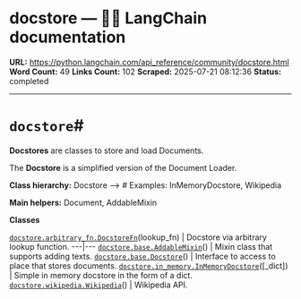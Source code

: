 # docstore — 🦜🔗 LangChain  documentation

**URL:** https://python.langchain.com/api_reference/community/docstore.html
**Word Count:** 49
**Links Count:** 102
**Scraped:** 2025-07-21 08:12:36
**Status:** completed

---

# `docstore`\#

**Docstores** are classes to store and load Documents.

The **Docstore** is a simplified version of the Document Loader.

**Class hierarchy:**               Docstore --> <name> # Examples: InMemoryDocstore, Wikipedia     

**Main helpers:**               Document, AddableMixin     

**Classes**

[`docstore.arbitrary_fn.DocstoreFn`](https://python.langchain.com/api_reference/community/docstore/langchain_community.docstore.arbitrary_fn.DocstoreFn.html#langchain_community.docstore.arbitrary_fn.DocstoreFn "langchain_community.docstore.arbitrary_fn.DocstoreFn")\(lookup\_fn\) | Docstore via arbitrary lookup function.   ---|---   [`docstore.base.AddableMixin`](https://python.langchain.com/api_reference/community/docstore/langchain_community.docstore.base.AddableMixin.html#langchain_community.docstore.base.AddableMixin "langchain_community.docstore.base.AddableMixin")\(\) | Mixin class that supports adding texts.   [`docstore.base.Docstore`](https://python.langchain.com/api_reference/community/docstore/langchain_community.docstore.base.Docstore.html#langchain_community.docstore.base.Docstore "langchain_community.docstore.base.Docstore")\(\) | Interface to access to place that stores documents.   [`docstore.in_memory.InMemoryDocstore`](https://python.langchain.com/api_reference/community/docstore/langchain_community.docstore.in_memory.InMemoryDocstore.html#langchain_community.docstore.in_memory.InMemoryDocstore "langchain_community.docstore.in_memory.InMemoryDocstore")\(\[\_dict\]\) | Simple in memory docstore in the form of a dict.   [`docstore.wikipedia.Wikipedia`](https://python.langchain.com/api_reference/community/docstore/langchain_community.docstore.wikipedia.Wikipedia.html#langchain_community.docstore.wikipedia.Wikipedia "langchain_community.docstore.wikipedia.Wikipedia")\(\) | Wikipedia API.